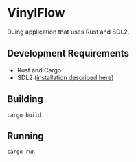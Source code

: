 # VinylFlow
DJing application that uses Rust and SDL2.

## Development Requirements
* Rust and Cargo
* SDL2 ([installation described here](https://github.com/Rust-SDL2/rust-sdl2/blob/master/README.md#sdl20-development-libraries))

## Building
`cargo build`

## Running
`cargo run`
